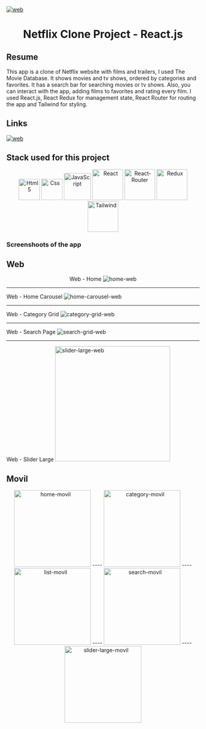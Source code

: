 [![web](https://res.cloudinary.com/dp3chx1yj/image/upload/v1664381209/Netflix-Clone/logo_ytiadb.png)](https://andres-webdev.github.io/netflix-clone/)

# <p align="center" width="100%">Netflix Clone Project - React.js</p>

## Resume

This app is a clone of Netflix website with films and trailers, I used The Movie Database. It shows movies and tv shows, ordered by categories and favorites. It has a search bar for searching movies or tv shows. Also, you can interact with the app, adding films to favorites and rating every film. I used React.js, React Redux for management state, React Router for routing the app and Tailwind for styling.

## Links


  [![web](https://res.cloudinary.com/dp3chx1yj/image/upload/v1664393690/Netflix-Clone/web_btn_ufisbh.svg)](https://andres-webdev.github.io/netflix-clone)


## Stack used for this project

<p align="center" width="100%">
  <img 
    src="https://res.cloudinary.com/dp3chx1yj/image/upload/v1664322481/Netflix-Clone/html_xeogam.png" alt="Html5" width="55px" heigth="55px" />  
  <img 
    src="https://res.cloudinary.com/dp3chx1yj/image/upload/v1664322481/Netflix-Clone/css_aimcrf.png" alt="Css" width="55px" heigth="55px" /> 
  <img 
    src="https://res.cloudinary.com/dp3chx1yj/image/upload/v1664322481/Netflix-Clone/javascript_qmirs9.png" alt="JavaScript" width="70px" heigth="70px" />
  <img 
    src="https://res.cloudinary.com/dp3chx1yj/image/upload/v1664322482/Netflix-Clone/react_aa0vcy.png" alt="React" width="80px" heigth="70px" />
  <img 
    src="https://res.cloudinary.com/dp3chx1yj/image/upload/v1664322481/Netflix-Clone/react-router_fv4nxy.png" alt="React-Router" width="80px" heigth="70px" />
  <img 
    src="https://res.cloudinary.com/dp3chx1yj/image/upload/v1664322482/Netflix-Clone/redux_mywfwg.png" alt="Redux" width="80px" heigth="70px" />
  <img 
    src="https://res.cloudinary.com/dp3chx1yj/image/upload/v1664322482/Netflix-Clone/tailwind_oajsmu.png" alt="Tailwind" width="80px" heigth="70px" />
</p>


### Screenshoots of the app

## Web

<p align="center" width="100%">
  Web - Home
  <img src="https://res.cloudinary.com/dp3chx1yj/image/upload/v1664322489/Netflix-Clone/web-home_w1hxi9.png" alt="home-web" />
  <hr />
  Web - Home Carousel
  <img src="https://res.cloudinary.com/dp3chx1yj/image/upload/v1664322486/Netflix-Clone/web-home-carousel_rhxez9.png" alt="home-carousel-web" />
  <hr />
  Web - Category Grid
  <img src="https://res.cloudinary.com/dp3chx1yj/image/upload/v1664322488/Netflix-Clone/web-category-grid_pukx6t.png" alt="category-grid-web" />
  <hr />
  Web - Search Page
  <img src="https://res.cloudinary.com/dp3chx1yj/image/upload/v1664322490/Netflix-Clone/web-search-grid_p0qeiy.png" alt="search-grid-web" />
  <hr />
  Web - Slider Large
  <img src="https://res.cloudinary.com/dp3chx1yj/image/upload/v1664322487/Netflix-Clone/web-slider-large_n8rzvq.png" alt="slider-large-web"  width="300px" />
</p>

## Movil

<p align="center" width="100%">
  <img src="https://res.cloudinary.com/dp3chx1yj/image/upload/v1664322482/Netflix-Clone/movil-home_ktc4mx.png" alt="home-movil" width="200px" /> ----
  <img src="https://res.cloudinary.com/dp3chx1yj/image/upload/v1664322848/Netflix-Clone/movil-category-grid_wemseg.png" alt="category-movil" width="200px" /> ----
  <img src="https://res.cloudinary.com/dp3chx1yj/image/upload/v1664322847/Netflix-Clone/movil-list-grid_fevkpl.png" alt="list-movil" width="200px" /> ----
  <img src="https://res.cloudinary.com/dp3chx1yj/image/upload/v1664323055/Netflix-Clone/movil-search-grid_bpgkp0.png" alt="search-movil" width="200px" /> ----
  <img src="https://res.cloudinary.com/dp3chx1yj/image/upload/v1664322848/Netflix-Clone/movil-slider-large_vetss6.png" alt="slider-large-movil" width="200px" />
</p>